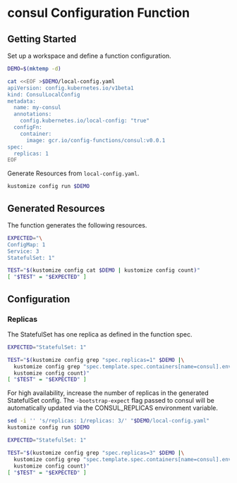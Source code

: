 # consul Configuration Function

## Getting Started

Set up a workspace and define a function configuration.
<!-- @createFunctionConfig @test -->
```sh
DEMO=$(mktemp -d)

cat <<EOF >$DEMO/local-config.yaml
apiVersion: config.kubernetes.io/v1beta1
kind: ConsulLocalConfig
metadata:
  name: my-consul
  annotations:
    config.kubernetes.io/local-config: "true"
  configFn:
    container:
      image: gcr.io/config-functions/consul:v0.0.1
spec:
  replicas: 1
EOF
```

Generate Resources from `local-config.yaml`.
<!-- @generateInitialResources @test -->
```sh
kustomize config run $DEMO
```

## Generated Resources

The function generates the following resources.
<!-- @verifyResourceCounts @test -->
```sh
EXPECTED="\
ConfigMap: 1
Service: 3
StatefulSet: 1"

TEST="$(kustomize config cat $DEMO | kustomize config count)"
[ "$TEST" = "$EXPECTED" ]
```

## Configuration

### Replicas

The StatefulSet has one replica as defined in the function spec.
<!-- @verifyStatefulSetReplicas1 @test -->
```sh
EXPECTED="StatefulSet: 1"

TEST="$(kustomize config grep "spec.replicas=1" $DEMO |\
  kustomize config grep "spec.template.spec.containers[name=consul].env[name=CONSUL_REPLICAS].value=1" |\
  kustomize config count)"
[ "$TEST" = "$EXPECTED" ]
```

For high availability, increase the number of replicas in the generated
StatefulSet config. The `-bootstrap-expect` flag passed to consul will be
automatically updated via the CONSUL_REPLICAS environment variable.
<!-- @verifyStatefulSetReplicas3 @test -->
```sh
sed -i '' 's/replicas: 1/replicas: 3/' "$DEMO/local-config.yaml"
kustomize config run $DEMO

EXPECTED="StatefulSet: 1"

TEST="$(kustomize config grep "spec.replicas=3" $DEMO |\
  kustomize config grep "spec.template.spec.containers[name=consul].env[name=CONSUL_REPLICAS].value=3" |\
  kustomize config count)"
[ "$TEST" = "$EXPECTED" ]
```

